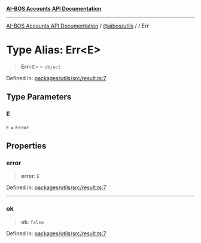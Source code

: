 [**AI-BOS Accounts API Documentation**](../../../README.md)

***

[AI-BOS Accounts API Documentation](../../../README.md) / [@aibos/utils](../README.md) / [](../README.md) / Err

# Type Alias: Err\<E\>

> **Err**\<`E`\> = `object`

Defined in: [packages/utils/src/result.ts:7](https://github.com/pohlai88/accounts/blob/48103fb36d28b2b9bfb33472b6de2f719773cde9/packages/utils/src/result.ts#L7)

## Type Parameters

### E

`E` = `Error`

## Properties

### error

> **error**: `E`

Defined in: [packages/utils/src/result.ts:7](https://github.com/pohlai88/accounts/blob/48103fb36d28b2b9bfb33472b6de2f719773cde9/packages/utils/src/result.ts#L7)

***

### ok

> **ok**: `false`

Defined in: [packages/utils/src/result.ts:7](https://github.com/pohlai88/accounts/blob/48103fb36d28b2b9bfb33472b6de2f719773cde9/packages/utils/src/result.ts#L7)
